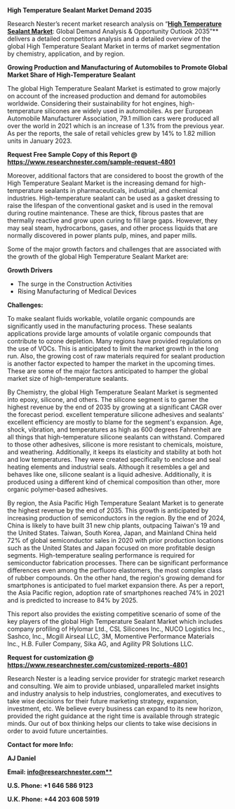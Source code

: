 ﻿**High Temperature Sealant Market Demand 2035**

Research Nester’s recent market research analysis on “[**High Temperature Sealant Market**](https://www.researchnester.com/reports/high-temperature-sealants-market/4801): Global Demand Analysis & Opportunity Outlook 2035”** delivers a detailed competitors analysis and a detailed overview of the global High Temperature Sealant Market in terms of market segmentation by chemistry, application, and by region. 

**Growing Production and Manufacturing of Automobiles to Promote Global Market Share of High-Temperature Sealant**

The global High Temperature Sealant Market is estimated to grow majorly on account of the increased production and demand for automobiles worldwide. Considering their sustainability for hot engines, high-temperature silicones are widely used in automobiles. As per European Automobile Manufacturer Association, 79.1 million cars were produced all over the world in 2021 which is an increase of 1.3% from the previous year. As per the reports, the sale of retail vehicles grew by 14% to 1.82 million units in January 2023. 

**Request Free Sample Copy of this Report @ <https://www.researchnester.com/sample-request-4801>** 

Moreover, additional factors that are considered to boost the growth of the High Temperature Sealant Market is the increasing demand for high-temperature sealants in pharmaceuticals, industrial, and chemical industries. High-temperature sealant can be used as a gasket dressing to raise the lifespan of the conventional gasket and is used in the removal during routine maintenance. These are thick, fibrous pastes that are thermally reactive and grow upon curing to fill large gaps. However, they may seal steam, hydrocarbons, gases, and other process liquids that are normally discovered in power plants pulp, mines, and paper mills. 

Some of the major growth factors and challenges that are associated with the growth of the global High Temperature Sealant Market are:

**Growth Drivers**

- The surge in the Construction Activities
- Rising Manufacturing of Medical Devices

**Challenges:**

To make sealant fluids workable, volatile organic compounds are significantly used in the manufacturing process. These sealants applications provide large amounts of volatile organic compounds that contribute to ozone depletion. Many regions have provided regulations on the use of VOCs. This is anticipated to limit the market growth in the long run. Also, the growing cost of raw materials required for sealant production is another factor expected to hamper the market in the upcoming times. These are some of the major factors anticipated to hamper the global market size of high-temperature sealants.

By Chemistry, the global High Temperature Sealant Market is segmented into epoxy, silicone, and others. The silicone segment is to garner the highest revenue by the end of 2035 by growing at a significant CAGR over the forecast period. excellent temperature silicone adhesives and sealants' excellent efficiency are mostly to blame for the segment's expansion. Age, shock, vibration, and temperatures as high as 600 degrees Fahrenheit are all things that high-temperature silicone sealants can withstand. Compared to those other adhesives, silicone is more resistant to chemicals, moisture, and weathering. Additionally, it keeps its elasticity and stability at both hot and low temperatures. They were created specifically to enclose and seal heating elements and industrial seals. Although it resembles a gel and behaves like one, silicone sealant is a liquid adhesive. Additionally, it is produced using a different kind of chemical composition than other, more organic polymer-based adhesives.

By region, the Asia Pacific High Temperature Sealant Market is to generate the highest revenue by the end of 2035. This growth is anticipated by increasing production of semiconductors in the region. By the end of 2024, China is likely to have built 31 new chip plants, outpacing Taiwan's 19 and the United States. Taiwan, South Korea, Japan, and Mainland China held 72% of global semiconductor sales in 2020 with prior production locations such as the United States and Japan focused on more profitable design segments. High-temperature sealing performance is required for semiconductor fabrication processes. There can be significant performance differences even among the perfluoro elastomers, the most complex class of rubber compounds. On the other hand, the region's growing demand for smartphones is anticipated to fuel market expansion there. As per a report, the Asia Pacific region, adoption rate of smartphones reached 74% in 2021 and is predicted to increase to 84% by 2025.

This report also provides the existing competitive scenario of some of the key players of the global High Temperature Sealant Market which includes company profiling of Hylomar Ltd., CSL Silicones Inc., NUCO Logistics Inc., Sashco, Inc., Mcgill Airseal LLC, 3M, Momentive Performance Materials Inc., H.B. Fuller Company, Sika AG, and Agility PR Solutions LLC. 

**Request for customization @ <https://www.researchnester.com/customized-reports-4801>** 

Research Nester is a leading service provider for strategic market research and consulting. We aim to provide unbiased, unparalleled market insights and industry analysis to help industries, conglomerates, and executives to take wise decisions for their future marketing strategy, expansion, investment, etc. We believe every business can expand to its new horizon, provided the right guidance at the right time is available through strategic minds. Our out of box thinking helps our clients to take wise decisions in order to avoid future uncertainties.

**Contact for more Info:**

**AJ Daniel**

**Email: [info@researchnester.com**](mailto:info@researchnester.com)**

**U.S. Phone: +1 646 586 9123** 

**U.K. Phone: +44 203 608 5919**


